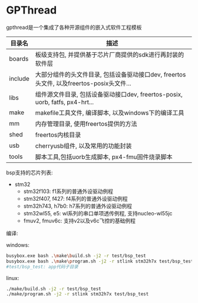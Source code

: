 # GPThread

gpthread是一个集成了各种开源组件的嵌入式软件工程模板

| 目录名  | 描述                                                                                     |
| ------- | ---------------------------------------------------------------------------------------- |
| boards  | 板级支持包, 并提供基于芯片厂商提供的sdk进行再封装的软件层                                |
| include | 大部分组件的头文件目录, 包括设备驱动接口dev, freertos头文件, 以及freertos-posix头文件... |
| libs    | 组件源文件目录, 包括设备驱动接口dev, freertos-posix, uorb, fatfs, px4-hrt...             |
| make    | makefile工具文件, 编译脚本, 以及windows下的编译工具                                      |
| mm      | 内存管理目录, 使用freertos提供的方法                                                     |
| shed    | freertos内核目录                                                                         |
| usb     | cherryusb组件, 以及常用的功能封装                                                        |
| tools   | 脚本工具,包括uorb生成脚本, px4-fmu固件烧录脚本                                           |

bsp支持的芯片列表:

- stm32
  - stm32f103: f1系列的普通外设驱动例程
  - stm32f407, f427: f4系列的普通外设驱动例程
  - stm32h743, h7b0: h7系列的普通外设驱动例程
  - stm32wl55, e5: wl系列的串口单项透传例程, 支持nucleo-wl55jc
  - fmuv2, fmuv6c: 支持v2以及v6c飞控的基础例程

编译:

windows:

```bash
busybox.exe bash .\make\build.sh -j2 -r test/bsp_test
busybox.exe bash .\make\program.sh -j2 -r stlink stm32h7x test/bsp_test
#test/bsp_test: app代码子目录
```

linux:

```bash
./make/build.sh -j2 -r test/bsp_test
./make/program.sh -j2 -r stlink stm32h7x test/bsp_test
```
